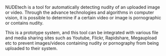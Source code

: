 NUDEtech is a tool for automatically detecting nudity of an uploaded image or video. Through the advance technologies and algorithms in computer vision, it is possible to determine if a certain video or image is pornographic or contains nudity.

This is a prototype system, and this tool can be integrated with various file and media sharing sites such as Youtube, Flickr, Rapidshare, Megaupload etc to prevent images/videos containing nudity or pornography from being uploaded to their system.